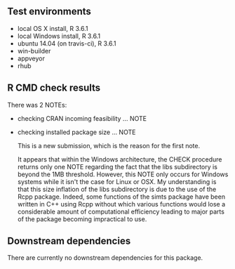 ## Test environments

* local OS X install, R 3.6.1
* local Windows install, R 3.6.1
* ubuntu 14.04 (on travis-ci), R 3.6.1
* win-builder
* appveyor
* rhub


## R CMD check results

There was 2 NOTEs:

* checking CRAN incoming feasibility ... NOTE
* checking installed package size ... NOTE

  This is a new submission, which is the reason for the first note.
  
  It appears that within the Windows architecture, the CHECK procedure returns only one NOTE regarding the fact that the libs subdirectory is beyond the 1MB threshold. However, this NOTE only occurs for Windows systems while it isn't the case for Linux or OSX. My understanding is that this size inflation of the libs subdirectory is due to the use of the Rcpp package. Indeed, some functions of the simts package have been written in C++ using Rcpp without which various functions would lose a considerable amount of computational efficiency leading to major parts of the package becoming impractical to use.


## Downstream dependencies

There are currently no downstream dependencies for this package.